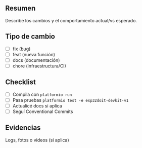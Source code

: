 ## Resumen

Describe los cambios y el comportamiento actual/vs esperado.

## Tipo de cambio

- [ ] fix (bug)
- [ ] feat (nueva función)
- [ ] docs (documentación)
- [ ] chore (infraestructura/CI)

## Checklist

- [ ] Compila con `platformio run`
- [ ] Pasa pruebas `platformio test -e esp32doit-devkit-v1`
- [ ] Actualicé docs si aplica
- [ ] Seguí Conventional Commits

## Evidencias

Logs, fotos o videos (si aplica)

